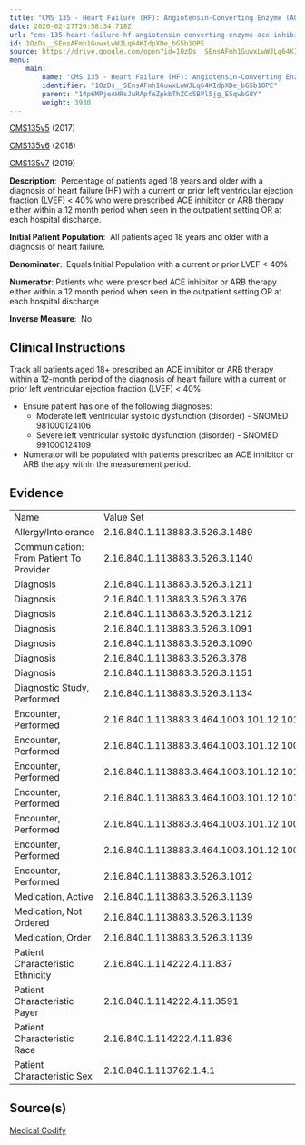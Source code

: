 ```yaml
---
title: "CMS 135 - Heart Failure (HF): Angiotensin-Converting Enzyme (ACE) Inhibitor or Angiotensin Receptor Blocker (ARB) Therapy for Left Ventricular Systolic Dysfunction (LVSD)"
date: 2020-02-27T20:58:34.718Z
url: "cms-135-heart-failure-hf-angiotensin-converting-enzyme-ace-inhibitor-or-angiotensin-receptor-blocker.md"
id: 1OzDs__SEnsAFmh1GuwxLwWJLq64KIdpXDe_bG5b1OPE
source: https://drive.google.com/open?id=1OzDs__SEnsAFmh1GuwxLwWJLq64KIdpXDe_bG5b1OPE
menu:
    main:
        name: "CMS 135 - Heart Failure (HF): Angiotensin-Converting Enzyme (ACE) Inhibitor or Angiotensin Receptor Blocker (ARB) Therapy for Left Ventricular Systolic Dysfunction (LVSD)"
        identifier: "1OzDs__SEnsAFmh1GuwxLwWJLq64KIdpXDe_bG5b1OPE"
        parent: "14p6MPjeAHRsJuRApfeZpkbThZCc5BPl5jg_E5qwbG8Y"
        weight: 3930
---
```

[CMS135v5](https://medicalcodify.com/eh/webchart.cgi?f=layoutnouser&func&module&tabmodule&name=RXDBmain&searchterm=CMS135&showresult=CMS135v5&showresulttype=Measure) (2017)

[CMS135v6](https://medicalcodify.com/eh/webchart.cgi?f=layoutnouser&func&module&tabmodule&name=RXDBmain&searchterm=CMS135&showresult=CMS135v6&showresulttype=Measure) (2018)

[CMS135v7](https://medicalcodify.com/eh/webchart.cgi?f=layoutnouser&func&module&tabmodule&name=RXDBmain&searchterm=CMS135&showresult=CMS135v7&showresulttype=Measure) (2019)



**Description**:  Percentage of patients aged 18 years and older with a diagnosis of heart failure (HF) with a current or prior left ventricular ejection fraction (LVEF) < 40% who were prescribed ACE inhibitor or ARB therapy either within a 12 month period when seen in the outpatient setting OR at each hospital discharge.

**Initial Patient Population**:  All patients aged 18 years and older with a diagnosis of heart failure.

**Denominator**:  Equals Initial Population with a current or prior LVEF < 40%

**Numerator**: Patients who were prescribed ACE inhibitor or ARB therapy either within a 12 month period when seen in the outpatient setting OR at each hospital discharge

**Inverse Measure**:  No

## Clinical Instructions

Track all patients aged 18+ prescribed an ACE inhibitor or ARB therapy within a 12-month period of the diagnosis of heart failure with a current or prior left ventricular ejection fraction (LVEF) < 40%.

* Ensure patient has one of the following diagnoses:
    * Moderate left ventricular systolic dysfunction (disorder) - SNOMED 981000124106
    * Severe left ventricular systolic dysfunction (disorder) - SNOMED 991000124109 
* Numerator will be populated with patients prescribed an ACE inhibitor or ARB therapy within the measurement period.  

## Evidence

<table>
  <tr>
    <td>Name</td>
    <td>Value Set</td>
  </tr>
  <tr>
    <td>Allergy/Intolerance</td>
    <td>2.16.840.1.113883.3.526.3.1489</td>
  </tr>
  <tr>
    <td>Communication: From Patient To Provider</td>
    <td>2.16.840.1.113883.3.526.3.1140</td>
  </tr>
  <tr>
    <td>Diagnosis</td>
    <td>2.16.840.1.113883.3.526.3.1211</td>
  </tr>
  <tr>
    <td>Diagnosis</td>
    <td>2.16.840.1.113883.3.526.3.376</td>
  </tr>
  <tr>
    <td>Diagnosis</td>
    <td>2.16.840.1.113883.3.526.3.1212</td>
  </tr>
  <tr>
    <td>Diagnosis</td>
    <td>2.16.840.1.113883.3.526.3.1091</td>
  </tr>
  <tr>
    <td>Diagnosis</td>
    <td>2.16.840.1.113883.3.526.3.1090</td>
  </tr>
  <tr>
    <td>Diagnosis</td>
    <td>2.16.840.1.113883.3.526.3.378</td>
  </tr>
  <tr>
    <td>Diagnosis</td>
    <td>2.16.840.1.113883.3.526.3.1151</td>
  </tr>
  <tr>
    <td>Diagnostic Study, Performed</td>
    <td>2.16.840.1.113883.3.526.3.1134</td>
  </tr>
  <tr>
    <td>Encounter, Performed</td>
    <td>2.16.840.1.113883.3.464.1003.101.12.1014</td>
  </tr>
  <tr>
    <td>Encounter, Performed</td>
    <td>2.16.840.1.113883.3.464.1003.101.12.1007</td>
  </tr>
  <tr>
    <td>Encounter, Performed</td>
    <td>2.16.840.1.113883.3.464.1003.101.12.1016</td>
  </tr>
  <tr>
    <td>Encounter, Performed</td>
    <td>2.16.840.1.113883.3.464.1003.101.12.1012</td>
  </tr>
  <tr>
    <td>Encounter, Performed</td>
    <td>2.16.840.1.113883.3.464.1003.101.12.1001</td>
  </tr>
  <tr>
    <td>Encounter, Performed</td>
    <td>2.16.840.1.113883.3.464.1003.101.12.1008</td>
  </tr>
  <tr>
    <td>Encounter, Performed</td>
    <td>2.16.840.1.113883.3.526.3.1012</td>
  </tr>
  <tr>
    <td>Medication, Active</td>
    <td>2.16.840.1.113883.3.526.3.1139</td>
  </tr>
  <tr>
    <td>Medication, Not Ordered</td>
    <td>2.16.840.1.113883.3.526.3.1139</td>
  </tr>
  <tr>
    <td>Medication, Order</td>
    <td>2.16.840.1.113883.3.526.3.1139</td>
  </tr>
  <tr>
    <td>Patient Characteristic Ethnicity</td>
    <td>2.16.840.1.114222.4.11.837</td>
  </tr>
  <tr>
    <td>Patient Characteristic Payer</td>
    <td>2.16.840.1.114222.4.11.3591</td>
  </tr>
  <tr>
    <td>Patient Characteristic Race</td>
    <td>2.16.840.1.114222.4.11.836</td>
  </tr>
  <tr>
    <td>Patient Characteristic Sex</td>
    <td>2.16.840.1.113762.1.4.1</td>
  </tr>
</table>

## Source(s)

[Medical Codify](https://medicalcodify.com/eh/?f=layoutnouser&func&name=RXDBmain&module&tabmodule&searchterm=CMS135&Submit=Search&icd9search=1&icd10search=1&icd10pcssearch=1&snomedsearch=1&loincsearch=1&labcorpsearch=1&questsearch=1&rxnormsearch=1&hcpcssearch=1&ndcsearch=1&cvxsearch=1&vissearch=1&vssearch=1&meassearch=1&pcssearch=1&fdbsearch=1&fdbnamesearch=1&fullsearch&flowsheet)

